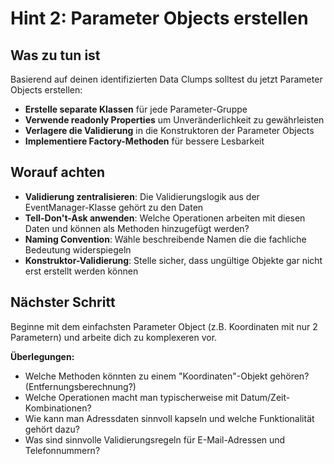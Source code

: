 # Hint 2: Parameter Objects erstellen

## Was zu tun ist

Basierend auf deinen identifizierten Data Clumps solltest du jetzt Parameter Objects erstellen:

- **Erstelle separate Klassen** für jede Parameter-Gruppe
- **Verwende readonly Properties** um Unveränderlichkeit zu gewährleisten
- **Verlagere die Validierung** in die Konstruktoren der Parameter Objects
- **Implementiere Factory-Methoden** für bessere Lesbarkeit

## Worauf achten

- **Validierung zentralisieren**: Die Validierungslogik aus der EventManager-Klasse gehört zu den Daten
- **Tell-Don't-Ask anwenden**: Welche Operationen arbeiten mit diesen Daten und können als Methoden hinzugefügt werden?
- **Naming Convention**: Wähle beschreibende Namen die die fachliche Bedeutung widerspiegeln
- **Konstruktor-Validierung**: Stelle sicher, dass ungültige Objekte gar nicht erst erstellt werden können

## Nächster Schritt

Beginne mit dem einfachsten Parameter Object (z.B. Koordinaten mit nur 2 Parametern) und arbeite dich zu komplexeren vor. 

**Überlegungen:**
- Welche Methoden könnten zu einem "Koordinaten"-Objekt gehören? (Entfernungsberechnung?)
- Welche Operationen macht man typischerweise mit Datum/Zeit-Kombinationen?
- Wie kann man Adressdaten sinnvoll kapseln und welche Funktionalität gehört dazu?
- Was sind sinnvolle Validierungsregeln für E-Mail-Adressen und Telefonnummern?